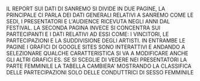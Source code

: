 IL REPORT SUI DATI DI SANREMO SI DIVIDE IN DUE PAGINE, LA PRINCIPALE CI PARLA DEI DATI GENERALI RELATIVI A SANREMO COME LE SEDI, 
I PRESENTATORI E L'AUDIENCE RICEVUTA NEGLI ANNI DAL FESTIVAL. 
LA SECONDA PAGINA INVECE SI CONCENTRA SUI PARTECIPANTI E I DATI RELATIVI AD ESSI COME: I VINCITORI, LE PARTECIPAZIONI E LA SUDDIVISIONE DEGLI ARTISTI.
IN ENTRAMBE LE PAGINE I GRAFICI DI GOOGLE SITES SONO INTERATTIVI E ANDANDO A SELEZIONARE QUALCHE CARATTERISTICA SI VA A MODIFICARE ANCHE GLI ALTRI GRAFICI
ES. SE SI SCEGLIE DI VEDERE NEI PRESENTATORI LA PARTE FEMMINILE LA TABELLA CAMBIERA' MOSTRANDO LA CLASSIFICA DELLE PARTECIPAZIONI SOLO DELLE CONDUTTRICI DI SESSO FEMMINILE
